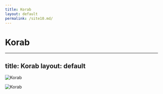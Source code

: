 ```yaml
---
title: Korab
layout: default
permalink: /site10.md/
---
```

Korab
=================================================================
---
title: Korab
layout: default
---

![Korab](https://macedonia-timeless.com/wp-content/uploads/2018/09/korapski-vodopad-korab-planinski-biser.jpg)

![Korab](https://macedonia-timeless.com/wp-content/uploads/2018/09/korab-reljef.jpg)